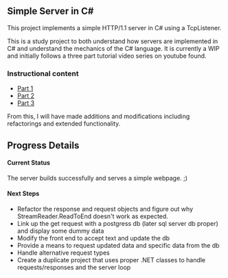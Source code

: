 ## Simple Server in C#

This project implements a simple HTTP/1.1 server in C# using a TcpListener.

This is a study project to both understand how servers are implemented in C# and understand the mechanics of the C# language. It is currently a WIP and initially follows a three part tutorial video series on youtube found. 

### Instructional content
 - [Part 1](https://www.youtube.com/watch?v=HFnJLv2Q1go)
 - [Part 2](https://www.youtube.com/watch?v=8d5JWDuG2Tg)
 - [Part 3](https://www.youtube.com/watch?v=PPX2V10eQkI)

From this, I will have made additions and modifications including refactorings and extended functionality.

## Progress Details

#### Current Status

The server builds successfully and serves a simple webpage. ;)

#### Next Steps

 - Refactor the response and request objects and figure out why StreamReader.ReadToEnd doesn't work as expected.
 - Link up the get request with a postgress db (later sql server db proper) and display some dummy data
 - Modify the front end to accept text and update the db
 - Provide a means to request updated data and specific data from the db
 - Handle alternative request types
 - Create a duplicate project that uses proper .NET classes to handle requests/responses and the server loop
